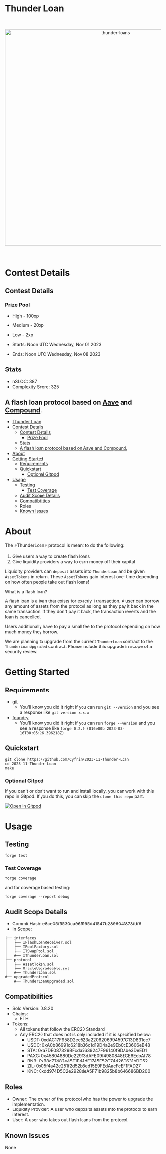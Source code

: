 # Thunder Loan

<br/>
<p align="center">
<img src="https://res.cloudinary.com/droqoz7lg/image/upload/v1698422767/thunder-loan_fsxqvk.svg" width="700" alt="thunder-loans">
</p>
<br/>

# Contest Details

## Contest Details

### Prize Pool

- High - 100xp
- Medium - 20xp
- Low - 2xp

- Starts: Noon UTC Wednesday, Nov 01 2023
- Ends: Noon UTC Wednesday, Nov 08 2023

## Stats

- nSLOC: 387
- Complexity Score: 325

## A flash loan protocol based on [Aave](https://aave.com/) and [Compound](https://compound.finance/).

- [Thunder Loan](#thunder-loan)
- [Contest Details](#contest-details)
  - [Contest Details](#contest-details-1)
    - [Prize Pool](#prize-pool)
  - [Stats](#stats)
  - [A flash loan protocol based on Aave and Compound.](#a-flash-loan-protocol-based-on-aave-and-compound)
- [About](#about)
- [Getting Started](#getting-started)
  - [Requirements](#requirements)
  - [Quickstart](#quickstart)
    - [Optional Gitpod](#optional-gitpod)
- [Usage](#usage)
  - [Testing](#testing)
    - [Test Coverage](#test-coverage)
  - [Audit Scope Details](#audit-scope-details)
  - [Compatibilities](#compatibilities)
  - [Roles](#roles)
  - [Known Issues](#known-issues)

# About

The ⚡️ThunderLoan⚡️ protocol is meant to do the following:

1. Give users a way to create flash loans
2. Give liquidity providers a way to earn money off their capital

Liquidity providers can `deposit` assets into `ThunderLoan` and be given `AssetTokens` in return. These `AssetTokens` gain interest over time depending on how often people take out flash loans!

What is a flash loan?

A flash loan is a loan that exists for exactly 1 transaction. A user can borrow any amount of assets from the protocol as long as they pay it back in the same transaction. If they don't pay it back, the transaction reverts and the loan is cancelled.

Users additionally have to pay a small fee to the protocol depending on how much money they borrow.

We are planning to upgrade from the current `ThunderLoan` contract to the `ThunderLoanUpgraded` contract. Please include this upgrade in scope of a security review.

# Getting Started

## Requirements

- [git](https://git-scm.com/book/en/v2/Getting-Started-Installing-Git)
  - You'll know you did it right if you can run `git --version` and you see a response like `git version x.x.x`
- [foundry](https://getfoundry.sh/)
  - You'll know you did it right if you can run `forge --version` and you see a response like `forge 0.2.0 (816e00b 2023-03-16T00:05:26.396218Z)`

## Quickstart

```
git clone https://github.com/Cyfrin/2023-11-Thunder-Loan
cd 2023-11-Thunder-Loan
make
```

### Optional Gitpod

If you can't or don't want to run and install locally, you can work with this repo in Gitpod. If you do this, you can skip the `clone this repo` part.

[![Open in Gitpod](https://gitpod.io/button/open-in-gitpod.svg)](https://gitpod.io/#github.com/Cyfrin/6-thunder-loan-audit)

# Usage

## Testing

```
forge test
```

### Test Coverage

```
forge coverage
```

and for coverage based testing:

```
forge coverage --report debug
```

## Audit Scope Details

- Commit Hash: e8ce05f5530ca965165d41547b289604f873fdf6
- In Scope:

```
├── interfaces
│   ├── IFlashLoanReceiver.sol
│   ├── IPoolFactory.sol
│   ├── ITSwapPool.sol
│   #── IThunderLoan.sol
├── protocol
│   ├── AssetToken.sol
│   ├── OracleUpgradeable.sol
│   #── ThunderLoan.sol
#── upgradedProtocol
    #── ThunderLoanUpgraded.sol
```

## Compatibilities

- Solc Version: 0.8.20
- Chains:
  - ETH
- Tokens:
  - All tokens that follow the ERC20 Standard
  - Any ERC20 that does not is only included if it is specified below:
    - USDT: 0xdAC17F958D2ee523a2206206994597C13D831ec7
    - USDC: 0xA0b86991c6218b36c1d19D4a2e9Eb0cE3606eB48
    - STA: 0xa7DE087329BFcda5639247F96140f9DAbe3DeED1
    - PAXG: 0x45804880De22913dAFE09f4980848ECE6EcbAf78
    - BNB: 0xB8c77482e45F1F44dE1745F52C74426C631bDD52
    - ZIL: 0x05f4a42e251f2d52b8ed15E9FEdAacFcEF1FAD27
    - KNC: 0xdd974D5C2e2928deA5F71b9825b8b646686BD200

## Roles

- Owner: The owner of the protocol who has the power to upgrade the implementation.
- Liquidity Provider: A user who deposits assets into the protocol to earn interest.
- User: A user who takes out flash loans from the protocol.

## Known Issues

None
